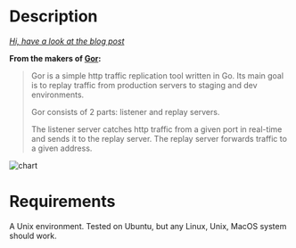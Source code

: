 Description
===========

_[Hi, have a look at the blog post](http://devblog.springest.com/testing-big-infrastructure-changes-at-springest/)_

__From the makers of [Gor](https://github.com/buger/gor):__

> Gor is a simple http traffic replication tool written in Go. Its main goal is to replay traffic from production servers to staging and dev environments.
>
> Gor consists of 2 parts: listener and replay servers.
>
> The listener server catches http traffic from a given port in real-time and sends it to the replay server. The replay server forwards traffic to a given address.

![chart](https://github-camo.global.ssl.fastly.net/556d4aa5db32de9535d84d6c6c07f6564b43fc0b/687474703a2f2f692e696d6775722e636f6d2f396d716a32534b2e706e67)


Requirements
============

A Unix environment. Tested on Ubuntu, but any Linux, Unix, MacOS system should work.

